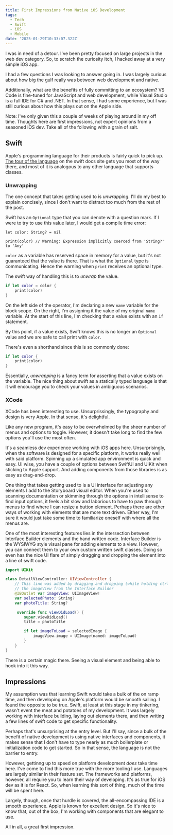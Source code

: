```yaml
---
title: First Impressions from Native iOS Development
tags:
  - Tech
  - Swift
  - iOS
  - Mobile
date: '2025-01-29T10:33:07.322Z'
---
```


I was in need of a detour. I've been pretty focused on large projects in the web dev category. So, to scratch the curiosity itch, I hacked away at a very simple iOS app.

I had a few questions I was looking to answer going in. I was largely curious about how big the gulf really was between web development and native.

Additionally, what are the benefits of fully committing to an ecosystem? VS Code is fine-tuned for JavaScript and web development, while Visual Studio is a full IDE for C# and .NET. In that sense, I had some experience, but I was still curious about how this plays out on the Apple side.

Note: I've only given this a couple of weeks of playing around in my off time. Thoughts here are first impressions, not expert opinions from a seasoned iOS dev. Take all of the following with a grain of salt.

## Swift

Apple's programming language for their products is fairly quick to pick up. [The tour of the language](https://docs.swift.org/swift-book/documentation/the-swift-programming-language/guidedtour/) on the swift docs site gets you most of the way there, and most of it is analogous to any other language that supports classes.

### Unwrapping

The one concept that takes getting used to is _unwrapping_. I'll do my best to explain concisely, since I don't want to distract too much from the rest of the post.

Swift has an `Optional` type that you can denote with a question mark. If I were to try to use this value later, I would get a compile time error:

```
let color: String? = nil

print(color) // Warning: Expression implicitly coerced from 'String?' to 'Any'
```

`color` as a variable has reserved space in memory for a value, but it's not guaranteed that the value is there. That is what the `Optional` type is communicating. Hence the warning when `print` receives an optional type.

The swift way of handling this is to _unwrap_ the value.

```swift
if let color = color {
    print(color)
}
```

On the left side of the operator, I'm declaring a new `name` variable for the block scope. On the right, I'm assigning it the value of my original `name` variable. At the start of this line, I'm checking that a value exists with an `if` statement.

By this point, if a value exists, Swift knows this is no longer an `Optional` value and we are safe to call print with `color`.

There's even a shorthand since this is so commonly done:

```swift
if let color {
    print(color)
}
```

Essentially, _unwrapping_ is a fancy term for asserting that a value exists on the variable. The nice thing about swift as a statically typed language is that it will encourage you to check your values in ambiguous scenarios.

### XCode

XCode has been interesting to use. Unsurprissingly, the typography and design is very Apple. In that sense, it's delightful.

Like any new program, it's easy to be overwhelmed by the sheer number of menus and options to toggle. However, it doesn't take long to find the few options you'll use the most often.

It's a seamless dev experience working with iOS apps here. Unsurprisingly, when the software is designed for a specific platform, it works really well with said platform. Spinning up a simulated app environment is quick and easy. UI wise, you have a couple of options between SwiftUI and UIKit when sticking to Apple support. And adding components from those libraries is as easy as drag-and-drop.

One thing that takes getting used to is a UI interface for adjusting any elements I add to the Storyboard visual editor. When you're used to scanning documentation or skimming through the options in intellisense to find input options, it feels a bit slow and laborious to have to paw through menus to find where I can resize a button element. Perhaps there are other ways of working with elements that are more text driven. Either way, I'm sure it would just take some time to familiarize oneself with where all the menus are.

One of the most interesting features lies in the intersection between Interface Builder elements and the hand written code. Interface Builder is the WYSIWYG style visual pane for adding elements to a view. However, you can connect them to your own custom written swift classes. Doing so even has the nice UI flare of simply dragging and dropping the element into a line of swift code.

```Swift
import UIKit

class DetailViewController: UIViewController {
    // This line was added by dragging and dropping (while holding ctrl)
    // the imageView from the Interface Builder
    @IBOutlet var imageView: UIImageView!
    var selectedPhoto: String?
    var photoTitle: String?

     override func viewDidLoad() {
        super.viewDidLoad()
        title = photoTitle

        if let imageToLoad = selectedImage {
            imageView.image = UIImage(named: imageToLoad)
        }
    }
}
```

There is a certain magic there. Seeing a visual element and being able to hook into it this way.

## Impressions

My assumption was that learning Swift would take a bulk of the on ramp time, and then developing on Apple's platform would be smooth sailing. I found the opposite to be true. Swift, at least at this stage in my tinkering, wasn't event the meat and potatoes of my development. It was largely working with interface building, laying out elements there, and then writing a few lines of swift code to get specific functionality.

Perhaps that's unsurprising at the entry level. But I'll say, since a bulk of the benefit of native development is using native interfaces and components, it makes sense that I don't have to type nearly as much boilerplate or initialization code to get started. So in that sense, the language is not the barrier to entry.

However, gettinng up to speed on platform development _does_ take time here. I've come to find this more true with the more tooling I use. Languages are largely similar in their feature set. The frameworks and platforms, however, all require you to learn their way of developing. It's as true for iOS dev as it is for React. So, when learning this sort of thing, much of the time will be spent here.

Largely, though, once that hurdle is covered, the all-encompassing IDE is a smooth experience. Apple is known for excellent design. So it's nice to know that, out of the box, I'm working with components that are elegant to use.

All in all, a great first impression.
